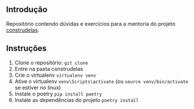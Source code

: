 ## Introdução

Repositório contendo dúvidas e exercícios para a mentoria do projeto [construdelas](https://corp.gama.academy/construdelas/inscricao).

## Instruções

1. Clone o repositório: `git clone`
2. Entre na pasta construdelas
3. Crie o virtualenv `virtualenv venv`
4. Ative o virtualenv `venv\Scripts\activate` (ou `source venv/bin/activate` se estiver no linux)
5. Instale o poetry `pip install poetry`
6. Instale as dependências do projeto `poetry install`